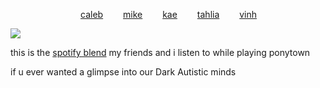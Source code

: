 
        [caleb](https://github.com/zombehattack)   [mike](https://github.com/mkeitstop)   [kae](https://github.com/ryutsushi)   [tahlia](https://github.com/FIeshwater)   [vinh](https://github.com/skincarver) 

   ![](https://files.catbox.moe/dzsirv.webp)


this is the [spotify blend](https://open.spotify.com/playlist/37i9dQZF1EJu0ZxyY3Ybtu?si=bbiVM8PfS0-S9QLf1F-Qug) my friends and i listen to while playing ponytown 

if u ever wanted a glimpse into our Dark Autistic minds 

